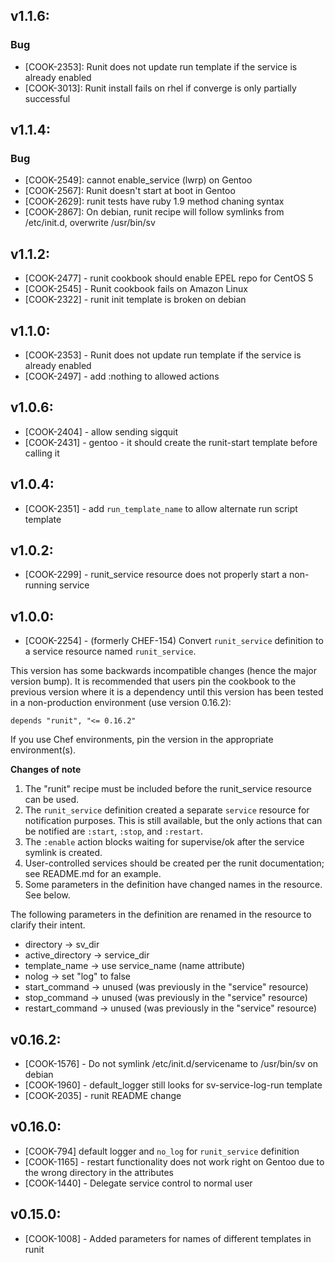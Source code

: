 ## v1.1.6:

### Bug

- [COOK-2353]: Runit does not update run template if the service is
  already enabled
- [COOK-3013]: Runit install fails on rhel if converge is only
  partially successful

## v1.1.4:

### Bug

- [COOK-2549]: cannot enable_service (lwrp) on Gentoo
- [COOK-2567]: Runit doesn't start at boot in Gentoo
- [COOK-2629]: runit tests have ruby 1.9 method chaning syntax
- [COOK-2867]: On debian, runit recipe will follow symlinks from
  /etc/init.d, overwrite /usr/bin/sv

## v1.1.2:

* [COOK-2477] - runit cookbook should enable EPEL repo for CentOS 5
* [COOK-2545] - Runit cookbook fails on Amazon Linux
* [COOK-2322] - runit init template is broken on debian

## v1.1.0:

* [COOK-2353] - Runit does not update run template if the service is
  already enabled
* [COOK-2497] - add :nothing to allowed actions

## v1.0.6:

* [COOK-2404] - allow sending sigquit
* [COOK-2431] - gentoo - it should create the runit-start template
  before calling it

## v1.0.4:

* [COOK-2351] - add `run_template_name` to allow alternate run script
  template

## v1.0.2:

* [COOK-2299] - runit_service resource does not properly start a
  non-running service

## v1.0.0:

* [COOK-2254] - (formerly CHEF-154) Convert `runit_service` definition
  to a service resource named `runit_service`.

This version has some backwards incompatible changes (hence the major
version bump). It is recommended that users pin the cookbook to the
previous version where it is a dependency until this version has been
tested in a non-production environment (use version 0.16.2):

    depends "runit", "<= 0.16.2"

If you use Chef environments, pin the version in the appropriate
environment(s).

**Changes of note**

1. The "runit" recipe must be included before the runit_service resource
can be used.
2. The `runit_service` definition created a separate `service`
resource for notification purposes. This is still available, but the
only actions that can be notified are `:start`, `:stop`, and `:restart`.
3. The `:enable` action blocks waiting for supervise/ok after the
service symlink is created.
4. User-controlled services should be created per the runit
documentation; see README.md for an example.
5. Some parameters in the definition have changed names in the
resource. See below.

The following parameters in the definition are renamed in the resource
to clarify their intent.

* directory -> sv_dir
* active_directory -> service_dir
* template_name -> use service_name (name attribute)
* nolog -> set "log" to false
* start_command -> unused (was previously in the "service" resource)
* stop_command -> unused (was previously in the "service" resource)
* restart_command -> unused (was previously in the "service" resource)

## v0.16.2:

* [COOK-1576] - Do not symlink /etc/init.d/servicename to /usr/bin/sv
  on debian
* [COOK-1960] - default_logger still looks for sv-service-log-run
  template
* [COOK-2035] - runit README change

## v0.16.0:

* [COOK-794] default logger and `no_log` for `runit_service`
  definition
* [COOK-1165] - restart functionality does not work right on Gentoo
  due to the wrong directory in the attributes
* [COOK-1440] - Delegate service control to normal user

## v0.15.0:

* [COOK-1008] - Added parameters for names of different templates in runit
